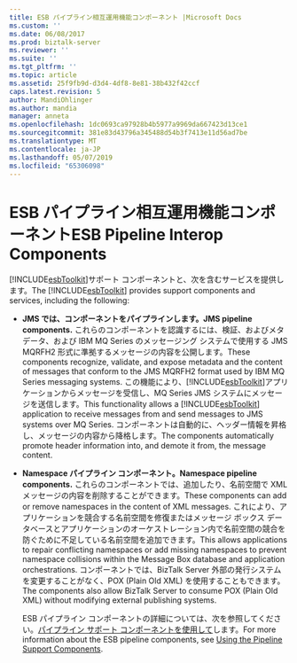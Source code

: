 ```yaml
---
title: ESB パイプライン相互運用機能コンポーネント |Microsoft Docs
ms.custom: ''
ms.date: 06/08/2017
ms.prod: biztalk-server
ms.reviewer: ''
ms.suite: ''
ms.tgt_pltfrm: ''
ms.topic: article
ms.assetid: 25f9fb9d-d3d4-4df8-8e81-38b432f42ccf
caps.latest.revision: 5
author: MandiOhlinger
ms.author: mandia
manager: anneta
ms.openlocfilehash: 1dc0693ca97928b4b5977a9969da667423d13ce1
ms.sourcegitcommit: 381e83d43796a345488d54b3f7413e11d56ad7be
ms.translationtype: MT
ms.contentlocale: ja-JP
ms.lasthandoff: 05/07/2019
ms.locfileid: "65306098"
---
```

# <a name="esb-pipeline-interop-components"></a><span data-ttu-id="59c9e-102">ESB パイプライン相互運用機能コンポーネント</span><span class="sxs-lookup"><span data-stu-id="59c9e-102">ESB Pipeline Interop Components</span></span>
<span data-ttu-id="59c9e-103">[!INCLUDE[esbToolkit](../includes/esbtoolkit-md.md)]サポート コンポーネントと、次を含むサービスを提供します。</span><span class="sxs-lookup"><span data-stu-id="59c9e-103">The [!INCLUDE[esbToolkit](../includes/esbtoolkit-md.md)] provides support components and services, including the following:</span></span>  
  
- <span data-ttu-id="59c9e-104">**JMS では、コンポーネントをパイプラインします。**</span><span class="sxs-lookup"><span data-stu-id="59c9e-104">**JMS pipeline components.**</span></span> <span data-ttu-id="59c9e-105">これらのコンポーネントを認識するには、検証、およびメタデータ、および IBM MQ Series のメッセージング システムで使用する JMS MQRFH2 形式に準拠するメッセージの内容を公開します。</span><span class="sxs-lookup"><span data-stu-id="59c9e-105">These components recognize, validate, and expose metadata and the content of messages that conform to the JMS MQRFH2 format used by IBM MQ Series messaging systems.</span></span> <span data-ttu-id="59c9e-106">この機能により、[!INCLUDE[esbToolkit](../includes/esbtoolkit-md.md)]アプリケーションからメッセージを受信し、MQ Series JMS システムにメッセージを送信します。</span><span class="sxs-lookup"><span data-stu-id="59c9e-106">This functionality allows a [!INCLUDE[esbToolkit](../includes/esbtoolkit-md.md)] application to receive messages from and send messages to JMS systems over MQ Series.</span></span> <span data-ttu-id="59c9e-107">コンポーネントは自動的に、ヘッダー情報を昇格し、メッセージの内容から降格します。</span><span class="sxs-lookup"><span data-stu-id="59c9e-107">The components automatically promote header information into, and demote it from, the message content.</span></span>  
  
- <span data-ttu-id="59c9e-108">**Namespace パイプライン コンポーネント。**</span><span class="sxs-lookup"><span data-stu-id="59c9e-108">**Namespace pipeline components.**</span></span> <span data-ttu-id="59c9e-109">これらのコンポーネントでは、追加したり、名前空間で XML メッセージの内容を削除することができます。</span><span class="sxs-lookup"><span data-stu-id="59c9e-109">These components can add or remove namespaces in the content of XML messages.</span></span> <span data-ttu-id="59c9e-110">これにより、アプリケーションを競合する名前空間を修復またはメッセージ ボックス データベースとアプリケーションのオーケストレーション内で名前空間の競合を防ぐために不足している名前空間を追加できます。</span><span class="sxs-lookup"><span data-stu-id="59c9e-110">This allows applications to repair conflicting namespaces or add missing namespaces to prevent namespace collisions within the Message Box database and application orchestrations.</span></span> <span data-ttu-id="59c9e-111">コンポーネントでは、BizTalk Server 外部の発行システムを変更することがなく、POX (Plain Old XML) を使用することもできます。</span><span class="sxs-lookup"><span data-stu-id="59c9e-111">The components also allow BizTalk Server to consume POX (Plain Old XML) without modifying external publishing systems.</span></span>  
  
  <span data-ttu-id="59c9e-112">ESB パイプライン コンポーネントの詳細については、次を参照してください。[パイプライン サポート コンポーネントを使用して](../esb-toolkit/using-the-pipeline-support-components.md)します。</span><span class="sxs-lookup"><span data-stu-id="59c9e-112">For more information about the ESB pipeline components, see [Using the Pipeline Support Components](../esb-toolkit/using-the-pipeline-support-components.md).</span></span>